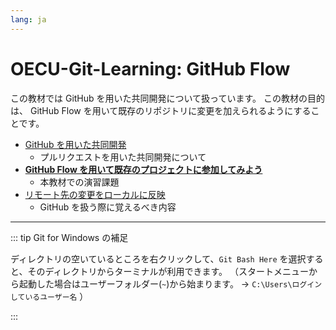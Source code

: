 ```yaml
---
lang: ja
---
```


# OECU-Git-Learning: GitHub Flow

この教材では GitHub を用いた共同開発について扱っています。
この教材の目的は、 GitHub Flow を用いて既存のリポジトリに変更を加えられるようにすることです。

- [GitHub を用いた共同開発](joint-development.html)
  - プルリクエストを用いた共同開発について
- [**GitHub Flow を用いて既存のプロジェクトに参加してみよう**](github-flow.html)
  - 本教材での演習課題
- [リモート先の変更をローカルに反映](git-pull.html)
  - GitHub を扱う際に覚えるべき内容

---

::: tip Git for Windows の補足

ディレクトリの空いているところを右クリックして、`Git Bash Here` を選択すると、そのディレクトリからターミナルが利用できます。
（スタートメニューから起動した場合はユーザーフォルダー(`~`)から始まります。
→ `C:\Users\ログインしているユーザー名` ）

:::
